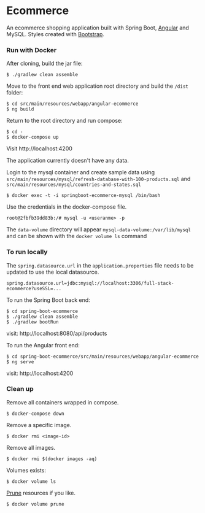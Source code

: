 # Ecommerce

An ecommerce shopping application built with Spring Boot, [Angular](https://angular.io/guide/file-structure) 
and MySQL. Styles created with [Bootstrap](https://getbootstrap.com/).

### Run with Docker
After cloning, build the jar file:
```shell
$ ./gradlew clean assemble
```
Move to the front end web application root directory and build the `/dist` folder:
```shell
$ cd src/main/resources/webapp/angular-ecommerce
$ ng build
```
Return to the root directory and run compose:
```shell
$ cd -
$ docker-compose up
```

Visit http://localhost:4200

The application currently doesn't have any data.

Login to the mysql container and create sample data using 
`src/main/resources/mysql/refresh-database-with-100-products.sql` and
`src/main/resources/mysql/countries-and-states.sql`

```shell
$ docker exec -t -i springboot-ecommerce-mysql /bin/bash
```
Use the credentials in the docker-compose file.
```shell
root@2fbfb39dd83b:/# mysql -u <useranme> -p
```
The `data-volume` directory will appear `mysql-data-volume:/var/lib/mysql` and can be shown with 
the `docker volume ls` command

### To run locally
The `spring.datasource.url` in the `application.properties` file needs to be updated to use the local datasource.
```properties
spring.datasource.url=jdbc:mysql://localhost:3306/full-stack-ecommerce?useSSL=...
```
To run the Spring Boot back end:
```shell
$ cd spring-boot-ecommerce
$ ./gradlew clean assemble
$ ./gradlew bootRun
```
visit: http://localhost:8080/api/products

To run the Angular front end:
```shell
$ cd spring-boot-ecommerce/src/main/resources/webapp/angular-ecommerce
$ ng serve
```
visit: http://localhost:4200

### Clean up
Remove all containers wrapped in compose.
```
$ docker-compose down
```
Remove a specific image.
```
$ docker rmi <image-id>
```
Remove all images.
```
$ docker rmi $(docker images -aq)
```
Volumes exists:
```
$ docker volume ls
```
[Prune](https://docs.docker.com/config/pruning/) resources if you like.
```
$ docker volume prune
```